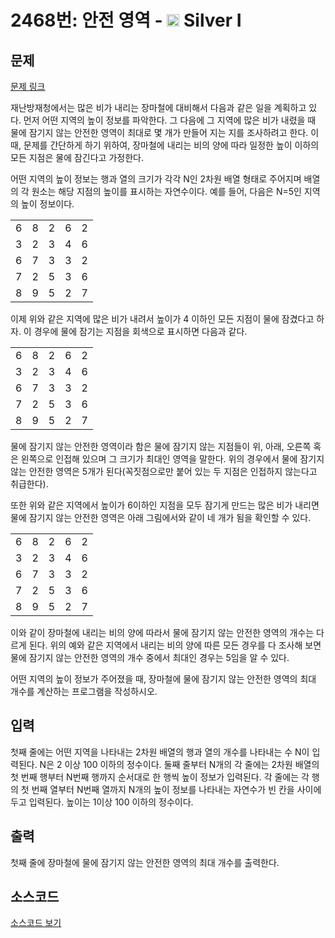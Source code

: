 # 2468번: 안전 영역 - <img src="https://static.solved.ac/tier_small/10.svg" style="height:20px" /> Silver I

<!-- performance -->

<!-- 문제 제출 후 깃허브에 푸시를 했을 때 제출한 코드의 성능이 입력될 공간입니다.-->

<!-- end -->

## 문제

[문제 링크](https://boj.kr/2468)


<p>재난방재청에서는 많은 비가 내리는 장마철에 대비해서 다음과 같은 일을 계획하고 있다. 먼저 어떤 지역의 높이 정보를 파악한다. 그 다음에 그 지역에 많은 비가 내렸을 때 물에 잠기지 않는 안전한 영역이 최대로 몇 개가 만들어 지는 지를 조사하려고 한다. 이때, 문제를 간단하게 하기 위하여, 장마철에 내리는 비의 양에 따라 일정한 높이 이하의 모든 지점은 물에 잠긴다고 가정한다.</p>

<p>어떤 지역의 높이 정보는 행과 열의 크기가 각각 N인 2차원 배열 형태로 주어지며 배열의 각 원소는 해당 지점의 높이를 표시하는 자연수이다. 예를 들어, 다음은 N=5인 지역의 높이 정보이다.</p>

<table class="table table-bordered table-center-20 td-center">
<tbody>
<tr>
<td>6</td>
<td>8</td>
<td>2</td>
<td>6</td>
<td>2</td>
</tr>
<tr>
<td>3</td>
<td>2</td>
<td>3</td>
<td>4</td>
<td>6</td>
</tr>
<tr>
<td>6</td>
<td>7</td>
<td>3</td>
<td>3</td>
<td>2</td>
</tr>
<tr>
<td>7</td>
<td>2</td>
<td>5</td>
<td>3</td>
<td>6</td>
</tr>
<tr>
<td>8</td>
<td>9</td>
<td>5</td>
<td>2</td>
<td>7</td>
</tr>
</tbody>
</table>

<p>이제 위와 같은 지역에 많은 비가 내려서 높이가 4 이하인 모든 지점이 물에 잠겼다고 하자. 이 경우에 물에 잠기는 지점을 회색으로 표시하면 다음과 같다. </p>

<table class="table table-bordered table-center-20 td-center">
<tbody>
<tr>
<td>6</td>
<td>8</td>
<td class="bg-2468">2</td>
<td>6</td>
<td class="bg-2468">2</td>
</tr>
<tr>
<td class="bg-2468">3</td>
<td class="bg-2468">2</td>
<td class="bg-2468">3</td>
<td class="bg-2468">4</td>
<td>6</td>
</tr>
<tr>
<td>6</td>
<td>7</td>
<td class="bg-2468">3</td>
<td class="bg-2468">3</td>
<td class="bg-2468">2</td>
</tr>
<tr>
<td>7</td>
<td class="bg-2468">2</td>
<td>5</td>
<td class="bg-2468">3</td>
<td>6</td>
</tr>
<tr>
<td>8</td>
<td>9</td>
<td>5</td>
<td class="bg-2468">2</td>
<td>7</td>
</tr>
</tbody>
</table>

<p>물에 잠기지 않는 안전한 영역이라 함은 물에 잠기지 않는 지점들이 위, 아래, 오른쪽 혹은 왼쪽으로 인접해 있으며 그 크기가 최대인 영역을 말한다. 위의 경우에서 물에 잠기지 않는 안전한 영역은 5개가 된다(꼭짓점으로만 붙어 있는 두 지점은 인접하지 않는다고 취급한다). </p>

<p>또한 위와 같은 지역에서 높이가 6이하인 지점을 모두 잠기게 만드는 많은 비가 내리면 물에 잠기지 않는 안전한 영역은 아래 그림에서와 같이 네 개가 됨을 확인할 수 있다. </p>

<table class="table table-bordered table-center-20 td-center">
<tbody>
<tr>
<td class="bg-2468">6</td>
<td>8</td>
<td class="bg-2468">2</td>
<td class="bg-2468">6</td>
<td class="bg-2468">2</td>
</tr>
<tr>
<td class="bg-2468">3</td>
<td class="bg-2468">2</td>
<td class="bg-2468">3</td>
<td class="bg-2468">4</td>
<td class="bg-2468">6</td>
</tr>
<tr>
<td class="bg-2468">6</td>
<td>7</td>
<td class="bg-2468">3</td>
<td class="bg-2468">3</td>
<td class="bg-2468">2</td>
</tr>
<tr>
<td>7</td>
<td class="bg-2468">2</td>
<td class="bg-2468">5</td>
<td class="bg-2468">3</td>
<td class="bg-2468">6</td>
</tr>
<tr>
<td>8</td>
<td>9</td>
<td class="bg-2468">5</td>
<td class="bg-2468">2</td>
<td>7</td>
</tr>
</tbody>
</table>

<p>이와 같이 장마철에 내리는 비의 양에 따라서 물에 잠기지 않는 안전한 영역의 개수는 다르게 된다. 위의 예와 같은 지역에서 내리는 비의 양에 따른 모든 경우를 다 조사해 보면 물에 잠기지 않는 안전한 영역의 개수 중에서 최대인 경우는 5임을 알 수 있다. </p>

<p>어떤 지역의 높이 정보가 주어졌을 때, 장마철에 물에 잠기지 않는 안전한 영역의 최대 개수를 계산하는 프로그램을 작성하시오. </p>



## 입력


<p>첫째 줄에는 어떤 지역을 나타내는 2차원 배열의 행과 열의 개수를 나타내는 수 N이 입력된다. N은 2 이상 100 이하의 정수이다. 둘째 줄부터 N개의 각 줄에는 2차원 배열의 첫 번째 행부터 N번째 행까지 순서대로 한 행씩 높이 정보가 입력된다. 각 줄에는 각 행의 첫 번째 열부터 N번째 열까지 N개의 높이 정보를 나타내는 자연수가 빈 칸을 사이에 두고 입력된다. 높이는 1이상 100 이하의 정수이다.</p>



## 출력


<p>첫째 줄에 장마철에 물에 잠기지 않는 안전한 영역의 최대 개수를 출력한다.</p>



## 소스코드

[소스코드 보기](안전%20영역.py)